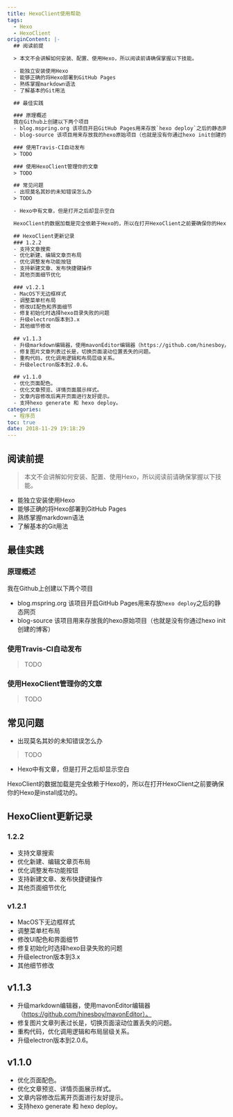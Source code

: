 ```yaml
---
title: HexoClient使用帮助
tags:
  - Hexo
  - HexoClient
originContent: |-
  ## 阅读前提

  > 本文不会讲解如何安装、配置、使用Hexo，所以阅读前请确保掌握以下技能。

  - 能独立安装使用Hexo
  - 能够正确的将Hexo部署到GitHub Pages
  - 熟练掌握markdown语法
  - 了解基本的Git用法

  ## 最佳实践

  ### 原理概述
  我在Github上创建以下两个项目
  - blog.mspring.org 该项目开启GitHub Pages用来存放`hexo deploy`之后的静态网页
  - blog-source 该项目用来存放我的hexo原始项目（也就是没有你通过hexo init创建的博客）

  ### 使用Travis-CI自动发布
  > TODO 

  ### 使用HexoClient管理你的文章
  > TODO

  ## 常见问题
  - 出现莫名其妙的未知错误怎么办
  > TODO

  - Hexo中有文章，但是打开之后却显示空白

  HexoClient的数据加载是完全依赖于Hexo的，所以在打开HexoClient之前要确保你的Hexo是install成功的。

  ## HexoClient更新记录
  ### 1.2.2
  - 支持文章搜索
  - 优化新建、编辑文章页布局
  - 优化调整发布功能按钮
  - 支持新建文章、发布快捷键操作
  - 其他页面细节优化

  ### v1.2.1
  - MacOS下无边框样式
  - 调整菜单栏布局
  - 修改UI配色和界面细节
  - 修复初始化时选择hexo目录失败的问题
  - 升级electron版本到3.x
  - 其他细节修改

  ## v1.1.3
  - 升级markdown编辑器，使用mavonEditor编辑器（https://github.com/hinesboy/mavonEditor）。
  - 修复图片文章列表过长是，切换页面滚动位置丢失的问题。
  - 重构代码，优化调用逻辑和布局层级关系。
  - 升级electron版本到2.0.6。

  ## v1.1.0
  - 优化页面配色。
  - 优化文章预览、详情页面展示样式。
  - 文章内容修改后离开页面进行友好提示。
  - 支持hexo generate 和 hexo deploy。
categories:
  - 程序员
toc: true
date: 2018-11-29 19:18:29
---
```


## 阅读前提

> 本文不会讲解如何安装、配置、使用Hexo，所以阅读前请确保掌握以下技能。

- 能独立安装使用Hexo
- 能够正确的将Hexo部署到GitHub Pages
- 熟练掌握markdown语法
- 了解基本的Git用法

## 最佳实践

### 原理概述
我在Github上创建以下两个项目
- blog.mspring.org 该项目开启GitHub Pages用来存放`hexo deploy`之后的静态网页
- blog-source 该项目用来存放我的hexo原始项目（也就是没有你通过hexo init创建的博客）

### 使用Travis-CI自动发布
> TODO

### 使用HexoClient管理你的文章
> TODO

## 常见问题
- 出现莫名其妙的未知错误怎么办
> TODO

- Hexo中有文章，但是打开之后却显示空白

HexoClient的数据加载是完全依赖于Hexo的，所以在打开HexoClient之前要确保你的Hexo是install成功的。

## HexoClient更新记录
### 1.2.2
- 支持文章搜索
- 优化新建、编辑文章页布局
- 优化调整发布功能按钮
- 支持新建文章、发布快捷键操作
- 其他页面细节优化

### v1.2.1
- MacOS下无边框样式
- 调整菜单栏布局
- 修改UI配色和界面细节
- 修复初始化时选择hexo目录失败的问题
- 升级electron版本到3.x
- 其他细节修改

## v1.1.3
- 升级markdown编辑器，使用mavonEditor编辑器（https://github.com/hinesboy/mavonEditor）。
- 修复图片文章列表过长是，切换页面滚动位置丢失的问题。
- 重构代码，优化调用逻辑和布局层级关系。
- 升级electron版本到2.0.6。

## v1.1.0
- 优化页面配色。
- 优化文章预览、详情页面展示样式。
- 文章内容修改后离开页面进行友好提示。
- 支持hexo generate 和 hexo deploy。